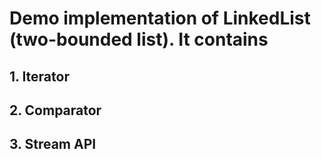 # Demo implementation of LinkedList (two-bounded list). It contains 
## 1. Iterator
## 2. Comparator
## 3. Stream API
